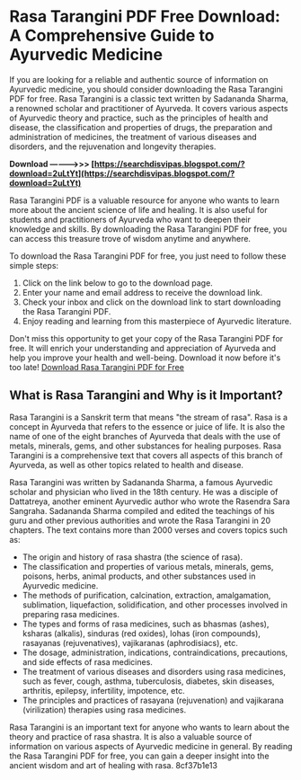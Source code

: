 # Rasa Tarangini PDF Free Download: A Comprehensive Guide to Ayurvedic Medicine
  
If you are looking for a reliable and authentic source of information on Ayurvedic medicine, you should consider downloading the Rasa Tarangini PDF for free. Rasa Tarangini is a classic text written by Sadananda Sharma, a renowned scholar and practitioner of Ayurveda. It covers various aspects of Ayurvedic theory and practice, such as the principles of health and disease, the classification and properties of drugs, the preparation and administration of medicines, the treatment of various diseases and disorders, and the rejuvenation and longevity therapies.
 
**Download –––––>>> [https://searchdisvipas.blogspot.com/?download=2uLtYt](https://searchdisvipas.blogspot.com/?download=2uLtYt)**


  
Rasa Tarangini PDF is a valuable resource for anyone who wants to learn more about the ancient science of life and healing. It is also useful for students and practitioners of Ayurveda who want to deepen their knowledge and skills. By downloading the Rasa Tarangini PDF for free, you can access this treasure trove of wisdom anytime and anywhere.
  
To download the Rasa Tarangini PDF for free, you just need to follow these simple steps:
  
1. Click on the link below to go to the download page.
2. Enter your name and email address to receive the download link.
3. Check your inbox and click on the download link to start downloading the Rasa Tarangini PDF.
4. Enjoy reading and learning from this masterpiece of Ayurvedic literature.

Don't miss this opportunity to get your copy of the Rasa Tarangini PDF for free. It will enrich your understanding and appreciation of Ayurveda and help you improve your health and well-being. Download it now before it's too late!
  [Download Rasa Tarangini PDF for Free](https://example.com/rasataranginipdf)  
## What is Rasa Tarangini and Why is it Important?
  
Rasa Tarangini is a Sanskrit term that means "the stream of rasa". Rasa is a concept in Ayurveda that refers to the essence or juice of life. It is also the name of one of the eight branches of Ayurveda that deals with the use of metals, minerals, gems, and other substances for healing purposes. Rasa Tarangini is a comprehensive text that covers all aspects of this branch of Ayurveda, as well as other topics related to health and disease.
  
Rasa Tarangini was written by Sadananda Sharma, a famous Ayurvedic scholar and physician who lived in the 18th century. He was a disciple of Dattatreya, another eminent Ayurvedic author who wrote the Rasendra Sara Sangraha. Sadananda Sharma compiled and edited the teachings of his guru and other previous authorities and wrote the Rasa Tarangini in 20 chapters. The text contains more than 2000 verses and covers topics such as:

- The origin and history of rasa shastra (the science of rasa).
- The classification and properties of various metals, minerals, gems, poisons, herbs, animal products, and other substances used in Ayurvedic medicine.
- The methods of purification, calcination, extraction, amalgamation, sublimation, liquefaction, solidification, and other processes involved in preparing rasa medicines.
- The types and forms of rasa medicines, such as bhasmas (ashes), ksharas (alkalis), sinduras (red oxides), lohas (iron compounds), rasayanas (rejuvenatives), vajikaranas (aphrodisiacs), etc.
- The dosage, administration, indications, contraindications, precautions, and side effects of rasa medicines.
- The treatment of various diseases and disorders using rasa medicines, such as fever, cough, asthma, tuberculosis, diabetes, skin diseases, arthritis, epilepsy, infertility, impotence, etc.
- The principles and practices of rasayana (rejuvenation) and vajikarana (virilization) therapies using rasa medicines.

Rasa Tarangini is an important text for anyone who wants to learn about the theory and practice of rasa shastra. It is also a valuable source of information on various aspects of Ayurvedic medicine in general. By reading the Rasa Tarangini PDF for free, you can gain a deeper insight into the ancient wisdom and art of healing with rasa.
 8cf37b1e13
 
